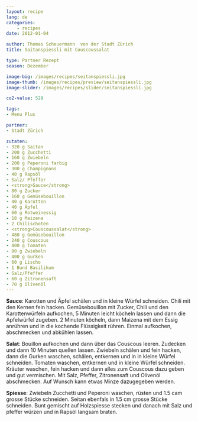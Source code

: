 ```yaml
---
layout: recipe
lang: de
categories:
    - recipes
date: 2012-01-04

author: Thomas Scheuermann  von der Stadt Zürich
title: Saitanspiessli mit Couscoussalat

type: Partner Rezept
season: Dezember

image-big: /images/recipes/seitanspiessli.jpg
image-thumb: /images/recipes/preview/seitanspiessli.jpg
image-slider: /images/recipes/slider/seitanspiessli.jpg

co2-value: 529

tags:
- Menu Plus

partner:
- Stadt Zürich

zutaten:
- 320 g Saitan
- 200 g Zucchetti
- 160 g Zwiebeln
- 200 g Peperoni farbig
- 300 g Champignons
- 40 g Rapsöl
- Salz/ Pfeffer
- <strong>Sauce</strong>
- 80 g Zucker
- 160 g Gemüsebouillon
- 40 g Karotten
- 40 g Äpfel
- 60 g Rotweinessig
- 18 g Maizena
- 2 Chilischoten
- <strong>Couscoussalat</strong>
- 480 g Gemüsebouillon
- 240 g Couscous
- 400 g Tomaten
- 80 g Zwiebeln
- 400 g Gurken
- 60 g Lischo
- 1 Bund Basilikum
- Salz/Pfeffer
- 60 g Zitronensaft
- 70 g Olivenöl
---
```


**Sauce**: Karotten und Äpfel schälen und in kleine Würfel schneiden. Chili mit den Kernen fein hacken.
Gemüsebouillon mit Zucker, Chili und den Karottenwürfeln aufkochen, 5 Minuten leicht köcheln lassen und dann die Apfelwürfel zugeben. 2 Minuten köcheln, dann Maizena mit dem Essig anrühren und in die kochende Flüssigkeit rühren. Einmal aufkochen, abschmecken und abkühlen lassen.

**Salat**: Bouillon aufkochen und dann über das Couscous leeren. Zudecken und dann 10 Minuten quellen lassen. Zwiebeln schälen und fein hacken, dann die Gurken waschen, schälen, entkernen und in in kleine Würfel schneiden. Tomaten waschen, entkernen und in kleine Würfel schneiden. Kräuter waschen, fein hacken und dann alles zum Couscous dazu geben und gut vermischen. Mit Salz, Pfeffer, Zitronensaft und Olivenöl abschmecken. Auf Wunsch kann etwas Minze dazugegeben werden.


**Spiesse**: Zwiebeln Zucchetti und Peperoni waschen, rüsten und 1.5 cam grosse Stücke schneiden. Seitan ebenfals in 1.5 cm grosse Stücke schneiden. Bunt gemischt auf Holzspiesse stecken und danach mit Salz und pfeffer würzen und in Rapsöl langsam braten.

